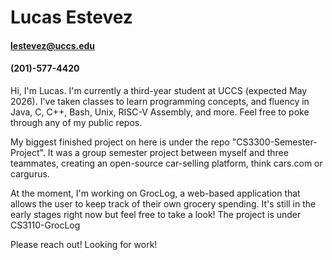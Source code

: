 # Lucas Estevez
#### lestevez@uccs.edu
#### (201)-577-4420

Hi, I'm Lucas. I'm currently a third-year student at UCCS (expected May 2026). I've taken classes to learn programming concepts, and fluency in Java, C, C++, Bash, Unix, RISC-V Assembly, and more.
Feel free to poke through any of my public repos.

My biggest finished project on here is under the repo "CS3300-Semester-Project". It was a group semester project between myself and three teammates, creating an open-source car-selling platform, think cars.com or cargurus.

At the moment, I'm working on GrocLog, a web-based application that allows the user to keep track of their own grocery spending. It's still in the early stages right now but feel free to take a look! The project is under CS3110-GrocLog

Please reach out! Looking for work!
